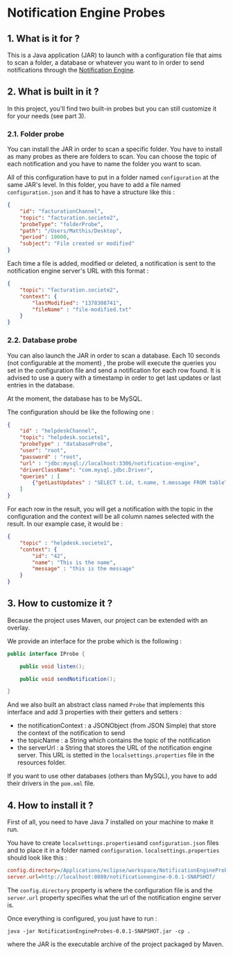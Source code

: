 # Notification Engine Probes

## 1. What is it for ? 

This is a Java application (JAR) to launch with a configuration file that aims to scan a folder, a database or whatever you want to in order to send notifications through the [Notification Engine](https://github.com/rgirodon/NotificationEngine). 

## 2. What is built in it ?

In this project, you'll find two built-in probes but you can still customize it for your needs (see part 3). 

### 2.1. Folder probe

You can install the JAR in order to scan a specific folder. You have to install as many probes as there are folders to scan. You can choose the topic of each notification and you have to name the folder you want to scan.
 
All of this configuration have to put in a folder named ```configuration``` at the same JAR's level. In this folder, you have to add a file named ```configuration.json``` and it has to have a structure like this : 
```JSON
{
    "id": "facturationChannel",
    "topic": "facturation.societe2",
    "probeType": "folderProbe",
    "path": "/Users/Matthis/Desktop",
    "period": 10000,
    "subject": "File created or modified"
}
```

Each time a file is added, modified or deleted, a notification is sent to the notification engine server's URL with this format : 
```JSON
{
    "topic": "facturation.societe2",
    "context": {
        "lastModified": "1378308741",
        "fileName" : "file-modified.txt"
    }
}
```

### 2.2. Database probe

You can also launch the JAR in order to scan a database. Each 10 seconds (not configurable at the moment) , the probe will execute the queries you set in the configuration file and send a notification for each row found. It is advised to use a query with a timestamp in order to get last updates or last entries in the database. 

At the moment, the database has to be MySQL.

The configuration should be like the following one : 
```JSON
{
    "id" : "helpdeskChannel",
    "topic": "helpdesk.societe1",
    "probeType" : "databaseProbe",
    "user": "root",
    "password" : "root",
    "url" : "jdbc:mysql://localhost:3306/notification-engine",
    "driverClassName": "com.mysql.jdbc.Driver",
    "queries" : [
        {"getLastUpdates" : "SELECT t.id, t.name, t.message FROM tableToWatch t WHERE t.updated_at > ?"}
    ]
}
```

For each row in the result, you will get a notification with the topic in the configuration and the context will be all column names selected with the result. In our example case, it would be : 
```JSON
{
    "topic" : "helpdesk.societe1",
    "context": {
        "id": "42",
        "name": "This is the name",
        "message" : "this is the message"
    }
}
```


## 3. How to customize it ?

Because the project uses Maven, our project can be extended with an overlay. 

We provide an interface for the probe which is the following : 
```JAVA
public interface IProbe {

    public void listen();

    public void sendNotification();

}
```

And we also built an abstract class named ```Probe``` that implements this interface and add 3 properties with their getters and setters : 
- the notificationContext : a JSONObject (from JSON Simple) that store the context of the notification to send
- the topicName : a String which contains the topic of the notification
- the serverUrl : a String that stores the URL of the notification engine server. This URL is stetted in the ```localsettings.properties``` file in the resources folder.

If you want to use other databases (others than MySQL), you have to add their drivers in the ```pom.xml``` file.   


## 4. How to install it ? 

First of all, you need to have Java 7 installed on your machine to make it run. 

You have to create ```localsettings.properties```and ```configuration.json``` files and to place it in a folder named ```configuration```. 
```localsettings.properties``` should look like this : 
```ini
config.directory=/Applications/eclipse/workspace/NotificationEngineProbes/configuration
server.url=http://localhost:8080/notificationengine-0.0.1-SNAPSHOT/
```
The ```config.directory``` property is where the configuration file is and the ```server.url``` property specifies what the url of the notification engine server is.

Once everything is configured, you just have to run : 
```
java -jar NotificationEngineProbes-0.0.1-SNAPSHOT.jar -cp .
```
where the JAR is the executable archive of the project packaged by Maven. 

